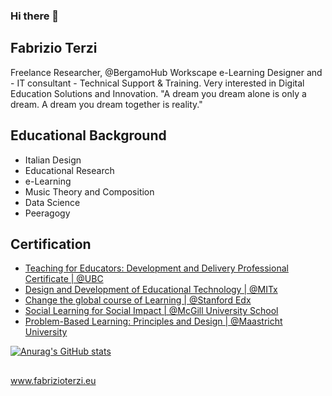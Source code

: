 ### Hi there 👋

## Fabrizio Terzi

Freelance Researcher, @BergamoHub Workscape e-Learning Designer and - IT consultant - Technical Support & Training. Very interested in Digital Education Solutions and Innovation. "A dream you dream alone is only a dream. A dream you dream together is reality." 


## Educational Background
* Italian Design
* Educational Research
* e-Learning
* Music Theory and Composition
* Data Science
* Peeragogy

## Certification
* [Teaching for Educators: Development and Delivery Professional Certificate | @UBC](https://credentials.edx.org/credentials/4f1582fd38b04602878732da7a48bb93/)
* [Design and Development of Educational Technology | @MITx](https://courses.edx.org/certificates/7e61aad7c34c4ace834e8d8fec150fd3)
* [Change the global course of Learning | @Stanford Edx ](https://verify.class.stanford.edu/SOA/6933f9f6f1ce42b18cfc6408ab832c38) 
* [Social Learning for Social Impact | @McGill University School](https://courses.edx.org/certificates/5f4b2ed6693943369fdbffc1f76f6073) 
* [Problem-Based Learning: Principles and Design | @Maastricht University](https://novoed.com/problem-based-learning/statement_template?user_id=730267)

[![Anurag's GitHub stats](https://github-readme-stats.vercel.app/api?username=FTG-003&theme=react&show_icons=true)](https://github.com/anuraghazra/github-readme-stats) 

## 
www.fabrizioterzi.eu 



<!--
**FTG-003/FTG-003** is a ✨ _special_ ✨ repository because its `README.md` (this file) appears on your GitHub profile.



-->
